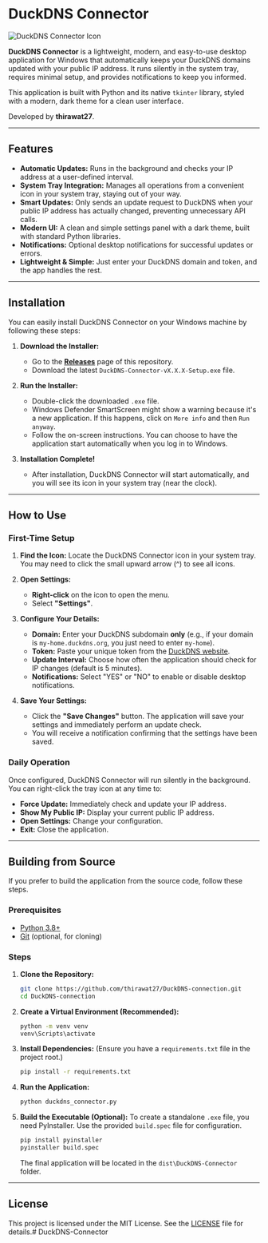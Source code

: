 # DuckDNS Connector

![DuckDNS Connector Icon](logo.png)

**DuckDNS Connector** is a lightweight, modern, and easy-to-use desktop application for Windows that automatically keeps your DuckDNS domains updated with your public IP address. It runs silently in the system tray, requires minimal setup, and provides notifications to keep you informed.

This application is built with Python and its native `tkinter` library, styled with a modern, dark theme for a clean user interface.

Developed by **thirawat27**.

---

## Features

-   **Automatic Updates:** Runs in the background and checks your IP address at a user-defined interval.
-   **System Tray Integration:** Manages all operations from a convenient icon in your system tray, staying out of your way.
-   **Smart Updates:** Only sends an update request to DuckDNS when your public IP address has actually changed, preventing unnecessary API calls.
-   **Modern UI:** A clean and simple settings panel with a dark theme, built with standard Python libraries.
-   **Notifications:** Optional desktop notifications for successful updates or errors.
-   **Lightweight & Simple:** Just enter your DuckDNS domain and token, and the app handles the rest.

---

## Installation

You can easily install DuckDNS Connector on your Windows machine by following these steps:

1.  **Download the Installer:**
    *   Go to the [**Releases**](https://github.com/thirawat27/DuckDNS-connection/releases) page of this repository.
    *   Download the latest `DuckDNS-Connector-vX.X.X-Setup.exe` file.

2.  **Run the Installer:**
    *   Double-click the downloaded `.exe` file.
    *   Windows Defender SmartScreen might show a warning because it's a new application. If this happens, click on `More info` and then `Run anyway`.
    *   Follow the on-screen instructions. You can choose to have the application start automatically when you log in to Windows.

3.  **Installation Complete!**
    *   After installation, DuckDNS Connector will start automatically, and you will see its icon in your system tray (near the clock).

---

## How to Use

### First-Time Setup

1.  **Find the Icon:** Locate the DuckDNS Connector icon in your system tray. You may need to click the small upward arrow (^) to see all icons.

2.  **Open Settings:**
    *   **Right-click** on the icon to open the menu.
    *   Select **"Settings"**.

3.  **Configure Your Details:**
    *   **Domain:** Enter your DuckDNS subdomain **only** (e.g., if your domain is `my-home.duckdns.org`, you just need to enter `my-home`).
    *   **Token:** Paste your unique token from the [DuckDNS website](https://www.duckdns.org/).
    *   **Update Interval:** Choose how often the application should check for IP changes (default is 5 minutes).
    *   **Notifications:** Select "YES" or "NO" to enable or disable desktop notifications.

4.  **Save Your Settings:**
    *   Click the **"Save Changes"** button. The application will save your settings and immediately perform an update check.
    *   You will receive a notification confirming that the settings have been saved.

### Daily Operation

Once configured, DuckDNS Connector will run silently in the background. You can right-click the tray icon at any time to:
-   **Force Update:** Immediately check and update your IP address.
-   **Show My Public IP:** Display your current public IP address.
-   **Open Settings:** Change your configuration.
-   **Exit:** Close the application.

---

## Building from Source

If you prefer to build the application from the source code, follow these steps.

### Prerequisites

-   [Python 3.8+](https://www.python.org/downloads/)
-   [Git](https://git-scm.com/downloads/) (optional, for cloning)

### Steps

1.  **Clone the Repository:**
    ```bash
    git clone https://github.com/thirawat27/DuckDNS-connection.git
    cd DuckDNS-connection
    ```

2.  **Create a Virtual Environment (Recommended):**
    ```bash
    python -m venv venv
    venv\Scripts\activate
    ```

3.  **Install Dependencies:**
    (Ensure you have a `requirements.txt` file in the project root.)
    ```bash
    pip install -r requirements.txt
    ```

4.  **Run the Application:**
    ```bash
    python duckdns_connector.py
    ```

5.  **Build the Executable (Optional):**
    To create a standalone `.exe` file, you need PyInstaller. Use the provided `build.spec` file for configuration.
    ```bash
    pip install pyinstaller
    pyinstaller build.spec
    ```
    The final application will be located in the `dist\DuckDNS-Connector` folder.

---

## License

This project is licensed under the MIT License. See the [LICENSE](LICENSE) file for details.# DuckDNS-Connector
